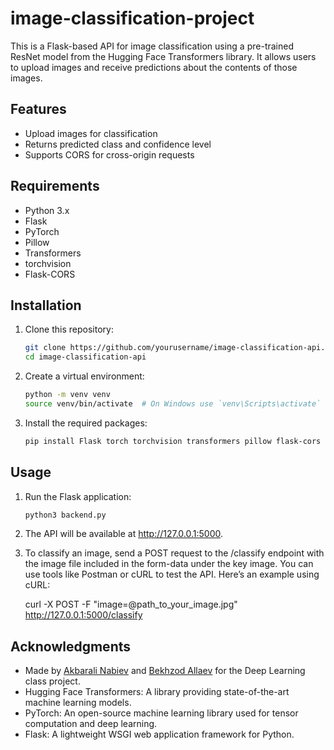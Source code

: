 # image-classification-project

This is a Flask-based API for image classification using a pre-trained ResNet model from the Hugging Face Transformers library. It allows users to upload images and receive predictions about the contents of those images.

## Features

- Upload images for classification
- Returns predicted class and confidence level
- Supports CORS for cross-origin requests

## Requirements

- Python 3.x
- Flask
- PyTorch
- Pillow
- Transformers
- torchvision
- Flask-CORS

## Installation

1. Clone this repository:
   ```bash
   git clone https://github.com/yourusername/image-classification-api.git
   cd image-classification-api

2. Create a virtual environment:
   ```bash
   python -m venv venv
   source venv/bin/activate  # On Windows use `venv\Scripts\activate`

3. Install the required packages:
   ```bash
   pip install Flask torch torchvision transformers pillow flask-cors

## Usage

1. Run the Flask application:
   ```bash
   python3 backend.py

2. The API will be available at http://127.0.0.1:5000.

3. To classify an image, send a POST request to the /classify endpoint with the image file included in the form-data under the key image. You can use tools like Postman or cURL to test the API. Here’s an example using cURL:

   curl -X POST -F "image=@path_to_your_image.jpg" http://127.0.0.1:5000/classify

## Acknowledgments

- Made by [Akbarali Nabiev](https://github.com/akbaralinabiev) and [Bekhzod Allaev](https://github.com/bekhzodallaev) for the Deep Learning class project.
- Hugging Face Transformers: A library providing state-of-the-art machine learning models.
- PyTorch: An open-source machine learning library used for tensor computation and deep learning.
- Flask: A lightweight WSGI web application framework for Python.

